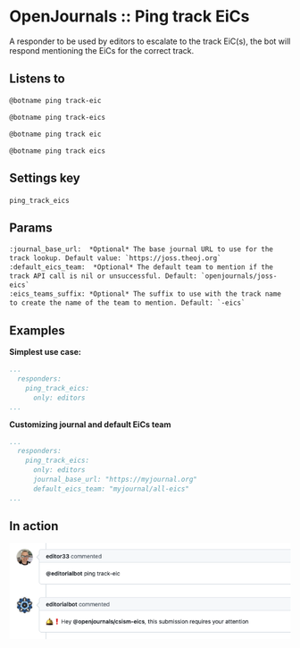 OpenJournals :: Ping track EiCs
===============================

A responder to be used by editors to escalate to the track EiC(s), the bot will respond mentioning the EiCs for the correct track.


## Listens to

```
@botname ping track-eic
```

```
@botname ping track-eics
```

```
@botname ping track eic
```

```
@botname ping track eics
```

## Settings key

`ping_track_eics`

## Params
```eval_rst
:journal_base_url:  *Optional* The base journal URL to use for the track lookup. Default value: `https://joss.theoj.org`
:default_eics_team:  *Optional* The default team to mention if the track API call is nil or unsuccessful. Default: `openjournals/joss-eics`
:eics_teams_suffix: *Optional* The suffix to use with the track name to create the name of the team to mention. Default: `-eics`
```

## Examples

**Simplest use case:**
```yaml
...
  responders:
    ping_track_eics:
      only: editors
...
```

**Customizing journal and default EiCs team**
```yaml
...
  responders:
    ping_track_eics:
      only: editors
      journal_base_url: "https://myjournal.org"
      default_eics_team: "myjournal/all-eics"
...
```
## In action

![](../../images/responders/openjournals/ping_track_eics.png "Ping track EiCs responder in action")

